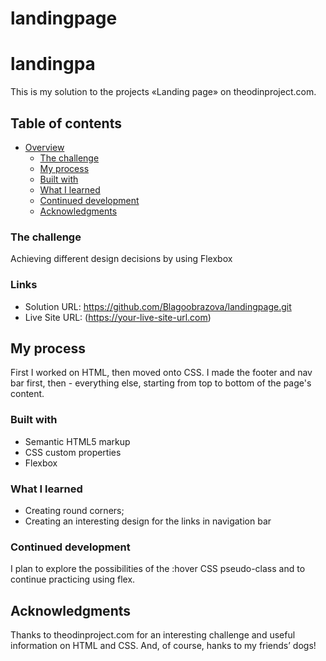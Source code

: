 # landingpage
# landingpa
This is my solution to the projects «Landing page» on theodinproject.com. 

## Table of contents

- [Overview](#overview)
  - [The challenge](#the-challenge)
  - [My process](#my-process)
  - [Built with](#built-with)
  - [What I learned](#what-i-learned)
  - [Continued development](#continued-development)
  - [Acknowledgments](#acknowledgments)

### The challenge

Achieving different design decisions by using Flexbox

### Links

- Solution URL: https://github.com/Blagoobrazova/landingpage.git
- Live Site URL: (https://your-live-site-url.com)

## My process

First I worked on HTML, then moved onto CSS. I made the footer and nav bar first, then - everything else, starting from top to bottom of the page's content. 

### Built with

- Semantic HTML5 markup
- CSS custom properties
- Flexbox

### What I learned

- Creating round corners;
- Creating an interesting design for the links in navigation bar 

### Continued development

I plan to explore the possibilities of the :hover CSS pseudo-class and to continue practicing using flex.


## Acknowledgments

Thanks to theodinproject.com for an interesting challenge and useful information on HTML and CSS. And, of course,  hanks to my friends’ dogs!


